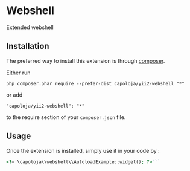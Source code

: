 Webshell
========
Extended webshell

Installation
------------

The preferred way to install this extension is through [composer](http://getcomposer.org/download/).

Either run

```
php composer.phar require --prefer-dist capoloja/yii2-webshell "*"
```

or add

```
"capoloja/yii2-webshell": "*"
```

to the require section of your `composer.json` file.


Usage
-----

Once the extension is installed, simply use it in your code by  :

```php
<?= \capoloja\\webshell\\AutoloadExample::widget(); ?>```
